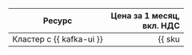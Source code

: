| Ресурс        | Цена за 1 месяц,<br>вкл. НДС         |
|---------------|-------------------------------------:|
| Кластер с {{ kafka-ui }} | {{ sku|KZT|mdb.kafka.ui.cluster.v1|string }} |
